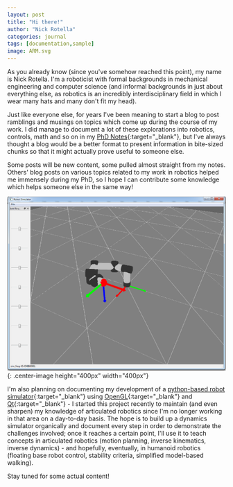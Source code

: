 ```yaml
---
layout: post
title: "Hi there!"
author: "Nick Rotella"
categories: journal
tags: [documentation,sample]
image: ARM.svg
---
```


As you already know (since you've somehow reached this point), my name is Nick Rotella.  I'm a roboticist with formal backgrounds in mechanical engineering and computer science (and informal backgrounds in just about everything else, as robotics is an incredibly interdisciplinary field in which I wear many hats and many don't fit my head).

Just like everyone else, for years I've been meaning to start a blog to post ramblings and musings on topics which come up during the course of my work.  I did manage to document a lot of these explorations into robotics, controls, math and so on in my [PhD Notes](../download/NicholasRotellaPhDNotes.pdf){:target="_blank"}, but I've always thought a blog would be a better format to present information in bite-sized chunks so that it might actually prove useful to someone else.

Some posts will be new content, some pulled almost straight from my notes.  Others' blog posts on various topics related to my work in robotics helped me immensely during my PhD, so I hope I can contribute some knowledge which helps someone else in the same way!

![robot_sim.svg](../assets/img/robot_sim.svg "Robot Simulator Screenshot"){: .center-image height="400px" width="400px"}

I'm also planning on documenting my development of a [python-based robot simulator](https://github.com/nrotella/python-robot-sim){:target="_blank"} using [OpenGL](http://pyopengl.sourceforge.net/){:target="_blank"} and [Qt](https://riverbankcomputing.com/software/pyqt/intro){:target="_blank"} - I started this project recently to maintain (and even sharpen) my knowledge of articulated robotics since I'm no longer working in that area on a day-to-day basis.  The hope is to build up a dynamics simulator organically and document every step in order to demonstrate the challenges involved; once it reaches a certain point, I'll use it to teach concepts in articulated robotics (motion planning, inverse kinematics, inverse dynamics) - and hopefully, eventually, in humanoid robotics (floating base robot control, stability criteria, simplified model-based walking).

Stay tuned for some actual content!
